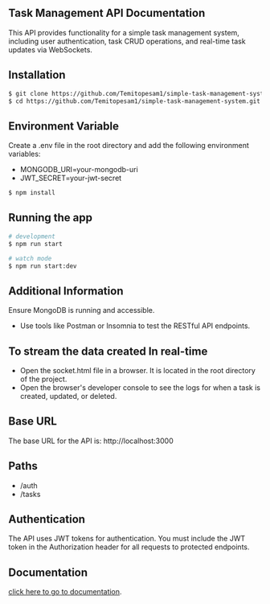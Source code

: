 ## Task Management API Documentation

This API provides functionality for a simple task management system, including user authentication, task CRUD operations, and real-time task updates via WebSockets.


## Installation

```bash
$ git clone https://github.com/Temitopesam1/simple-task-management-system.git
$ cd https://github.com/Temitopesam1/simple-task-management-system.git
```

## Environment Variable
Create a .env file in the root directory and add the following environment variables:

- MONGODB_URI=your-mongodb-uri
- JWT_SECRET=your-jwt-secret



```bash
$ npm install
```

## Running the app

```bash
# development
$ npm run start

# watch mode
$ npm run start:dev
```

## Additional Information
Ensure MongoDB is running and accessible.
- Use tools like Postman or Insomnia to test the RESTful API endpoints.

## To stream the data created In real-time
- Open the socket.html file in a browser. It is located in the root directory of the project.
- Open the browser's developer console to see the logs for when a task is created, updated, or deleted.

## Base URL
The base URL for the API is: http://localhost:3000

## Paths
- /auth
- /tasks

## Authentication
The API uses JWT tokens for authentication. You must include the JWT token in the Authorization header for all requests to protected endpoints.

## Documentation
[click here to go to documentation](https://documenter.getpostman.com/view/32555272/2sA3QmDEsH).

